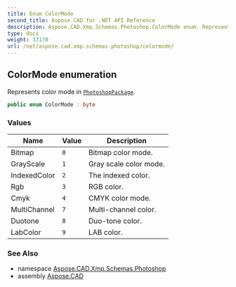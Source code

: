 ```yaml
---
title: Enum ColorMode
second_title: Aspose.CAD for .NET API Reference
description: Aspose.CAD.Xmp.Schemas.Photoshop.ColorMode enum. Represents color mode in PhotoshopPackage
type: docs
weight: 37170
url: /net/aspose.cad.xmp.schemas.photoshop/colormode/
---
```

## ColorMode enumeration

Represents color mode in [`PhotoshopPackage`](../photoshoppackage/).

```csharp
public enum ColorMode : byte
```

### Values

| Name | Value | Description |
| --- | --- | --- |
| Bitmap | `0` | Bitmap color mode. |
| GrayScale | `1` | Gray scale color mode. |
| IndexedColor | `2` | The indexed color. |
| Rgb | `3` | RGB color. |
| Cmyk | `4` | CMYK color mode. |
| MultiChannel | `7` | Multi-channel color. |
| Duotone | `8` | Duo-tone color. |
| LabColor | `9` | LAB color. |

### See Also

* namespace [Aspose.CAD.Xmp.Schemas.Photoshop](../../aspose.cad.xmp.schemas.photoshop/)
* assembly [Aspose.CAD](../../)


